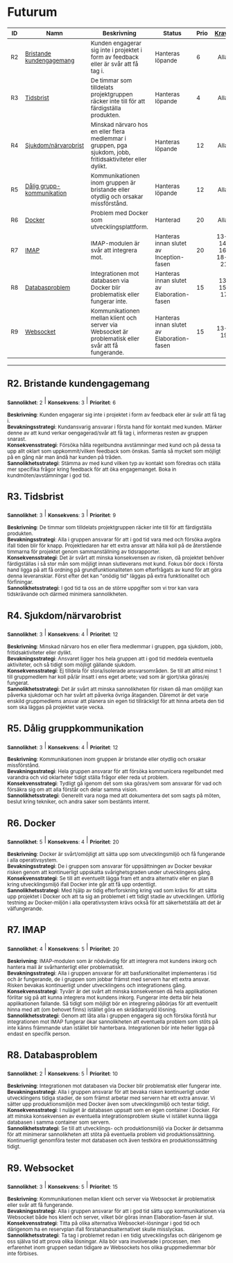 # Futurum

|<sub>ID</sub>|<sub>Namn</sub>|<sub>Beskrivning</sub>|<sub>Status</sub>|<sub>Prio</sub>|<sub>[Krav](https://github.com/1dv611-futurum-project/futurum-project/wiki/Kravspecifikation)</sub>|
|----|-----------|-----------|-----------|--|--:|
|<sub>R2</sub>|<sub>[Bristande kundengagemang](https://github.com/1dv611-futurum-project/futurum-project/wiki/Risklista#r2-bristande-kundengagemang)</sub>|<sub>Kunden engagerar sig inte i projektet i form av feedback eller är svår att få tag i.</sub>|<sub>Hanteras löpande</sub>|<sub>6</sub>|<sub>Alla</sub>|
|<sub>R3</sub>|<sub>[Tidsbrist](https://github.com/1dv611-futurum-project/futurum-project/wiki/Risklista#r3-tidsbrist)</sub>|<sub>De timmar som tilldelats projektgruppen räcker inte till för att färdigställa produkten.</sub>|<sub>Hanteras löpande</sub>|<sub>4</sub>|<sub>Alla</sub>|
|<sub>R4</sub>|<sub>[Sjukdom/närvarobrist](https://github.com/1dv611-futurum-project/futurum-project/wiki/Risklista#r4-sjukdomn%C3%A4rvarobrist)</sub>|<sub>Minskad närvaro hos en eller flera medlemmar i gruppen, pga sjukdom, jobb, fritidsaktiviteter eller dylikt.</sub>|<sub>Hanteras löpande</sub>|<sub>12</sub>|<sub>Alla</sub>|
|<sub>R5</sub>|<sub>[Dålig grupp-kommunikation](https://github.com/1dv611-futurum-project/futurum-project/wiki/Risklista#r5-d%C3%A5lig-gruppkommunikation)</sub>|<sub>Kommunikationen inom gruppen är bristande eller otydlig och orsakar missförstånd.</sub>|<sub>Hanteras löpande</sub>|<sub>12</sub>|<sub>Alla</sub>|
|<sub>R6</sub>|<sub>[Docker](https://github.com/1dv611-futurum-project/futurum-project/wiki/Risklista#r6-docker)</sub>|<sub>Problem med Docker som utvecklingsplattform.</sub>|<sub>Hanterad</sub>|<sub>20</sub>|<sub>Alla</sub>|
|<sub>R7</sub>|<sub>[IMAP](https://github.com/1dv611-futurum-project/futurum-project/wiki/Risklista#r7-imap)</sub>|<sub>IMAP-modulen är svår att integrera mot.</sub>|<sub>Hanteras innan slutet av Inception-fasen</sub>|<sub>20</sub>|<sub>13-14, 16, 18-21</sub>|
|<sub>R8</sub>|<sub>[Databasproblem](https://github.com/1dv611-futurum-project/futurum-project/wiki/Risklista#r8-databasproblem)</sub>|<sub>Integrationen mot databasen via Docker blir problematisk eller fungerar inte.</sub>|<sub>Hanteras innan slutet av Elaboration-fasen</sub>|<sub>15</sub>|<sub>13, 15, 17</sub>|
|<sub>R9</sub>|<sub>[Websocket](https://github.com/1dv611-futurum-project/futurum-project/wiki/Risklista#r9-websocket)</sub>|<sub>Kommunikationen mellan klient och server via Websocket är problematisk eller svår att få fungerande.</sub>|<sub>Hanteras innan slutet av Elaboration-fasen</sub>|<sub>15</sub>|<sub>13-19</sub>|



***



## R2. Bristande kundengagemang
<sub>**Sannolikhet**: 2</sub> | <sub>**Konsekvens**: 3</sub> | <sub>**Prioritet**: 6</sub>

<sub>**Beskrivning**: Kunden engagerar sig inte i projektet i form av feedback eller är svår att få tag i.
<br/>**Bevakningsstrategi**: Kundansvarig ansvarar i första hand för kontakt med kunden. Märker denne av att kund verkar oengagerad/svår att få tag i, informeras resten av gruppen snarast.
<br/>**Konsekvensstrategi**: Försöka hålla regelbundna avstämningar med kund och på dessa ta upp allt oklart som uppkommit/vilken feedback som önskas. Samla så mycket som möjligt på en gång när man ändå har kunden på tråden.
<br/>**Sannolikhetsstrategi**: Stämma av med kund vilken typ av kontakt som föredras och ställa mer specifika frågor kring feedback för att öka engagemanget. Boka in kundmöten/avstämningar i god tid.</sub>

## R3. Tidsbrist
<sub>**Sannolikhet**: 3</sub> | <sub>**Konsekvens**: 3</sub> | <sub>**Prioritet**: 9</sub>

<sub>**Beskrivning**: De timmar som tilldelats projektgruppen räcker inte till för att färdigställa produkten.
<br/>**Bevakningsstrategi**: Alla i gruppen ansvarar för att i god tid vara med och försöka avgöra ifall tiden blir för knapp. Projektledaren har ett extra ansvar att hålla koll på de återstående timmarna för projektet genom sammanställning av tidsrapporter.
<br/>**Konsekvensstrategi**: Det är svårt att minska konsekvensen av risken, då projektet behöver färdigställas i så stor mån som möjligt innan slutleverans mot kund. Fokus bör dock i första hand ligga på att få ordning på grundfunktionaliteten som efterfrågats av kund för att göra denna leveransklar. Först efter det kan "onödig tid" läggas på extra funktionalitet och förfiningar.
<br/>**Sannolikhetsstrategi**: I god tid ta oss an de större uppgifter som vi tror kan vara tidskrävande och därmed minimera sannolikheten.</sub>

## R4. Sjukdom/närvarobrist
<sub>**Sannolikhet**: 3</sub> | <sub>**Konsekvens**: 4</sub> | <sub>**Prioritet**: 12</sub>

<sub>**Beskrivning**: Minskad närvaro hos en eller flera medlemmar i gruppen, pga sjukdom, jobb, fritidsaktiviteter eller dylikt.
<br/>**Bevakningsstrategi**: Ansvaret ligger hos hela gruppen att i god tid meddela eventuella aktiviteter, och så tidigt som möjligt gällande sjukdom.
<br/>**Konsekvensstrategi**: Ej tilldela för stora/isolerade ansvarsområden. Se till att alltid minst 1 till gruppmedlem har koll på/är insatt i ens eget arbete; vad som är gjort/ska göras/ej fungerat.
<br/>**Sannolikhetsstrategi**: Det är svårt att minska sannolikheten för risken då man omöjligt kan påverka sjukdomar och har svårt att påverka övriga åtaganden. Däremot är det varje enskild gruppmedlems ansvar att planera sin egen tid tillräckligt för att hinna arbeta den tid som ska läggas på projektet varje vecka.</sub>

## R5. Dålig gruppkommunikation
<sub>**Sannolikhet**: 3</sub> | <sub>**Konsekvens**: 4</sub> | <sub>**Prioritet**: 12</sub>

<sub>**Beskrivning**: Kommunikationen inom gruppen är bristande eller otydlig och orsakar missförstånd.
<br/>**Bevakningsstrategi**: Hela gruppen ansvarar för att försöka kommunicera regelbundet med varandra och vid oklarheter tidigt ställa frågor eller reda ut problem.
<br/>**Konsekvensstrategi**: Tydligt gå igenom det som ska göras/vem som ansvarar för vad och försäkra sig om att alla förstår och delar samma vision.
<br/>**Sannolikhetsstrategi**: Generellt vara noga med att dokumentera det som sagts på möten, beslut kring tekniker, och andra saker som bestämts internt.</sub>

## R6. Docker
<sub>**Sannolikhet**: 5</sub> | <sub>**Konsekvens**: 4</sub> | <sub>**Prioritet**: 20</sub>

<sub>**Beskrivning**: Docker är svårt/omöjligt att sätta upp som utvecklingsmiljö och få fungerande i alla operativsystem.
<br/>**Bevakningsstrategi**: De i gruppen som ansvarar för uppsättningen av Docker bevakar risken genom att kontinuerligt uppskatta svårighetsgraden under utvecklingens gång.
<br/>**Konsekvensstrategi**: Se till att eventuellt lägga fram ett andra alternativ eller en plan B kring utvecklingsmiljö ifall Docker inte går att få upp ordentligt.
<br/>**Sannolikhetsstrategi**: Med hjälp av tidig efterforskning kring vad som krävs för att sätta upp projektet i Docker och att ta sig an problemet i ett tidigt stadie av utvecklingen. Utförlig testning av Docker-miljön i alla operativsystem krävs också för att säkerhetställa att det är välfungerande.</sub>

## R7. IMAP
<sub>**Sannolikhet**: 4</sub> | <sub>**Konsekvens**: 5</sub> | <sub>**Prioritet**: 20</sub>

<sub>**Beskrivning**: IMAP-modulen som är nödvändig för att integrera mot kundens inkorg och hantera mail är svårhanterligt eller problematiskt.
<br/>**Bevakningsstrategi**: Alla i gruppen ansvarar för att basfunktionalitet implementeras i tid och är fungerande, de i gruppen som jobbar främst med servern har ett extra ansvar. Risken bevakas kontinuerligt under utvecklingens och integrationens gång.
<br/>**Konsekvensstrategi**: Tyvärr är det svårt att minska konsekvensen då hela applikationen förlitar sig på att kunna integrera mot kundens inkorg. Fungerar inte detta blir hela applikationen fallande. Så tidigt som möjligt bör en integrering påbörjas för att eventuellt hinna med att (om behovet finns) istället göra en skräddarsydd lösning.
<br/>**Sannolikhetsstrategi**: Genom att låta alla i gruppen engagera sig och försöka förstå hur integrationen mot IMAP fungerar ökar sannolikheten att eventuella problem som stöts på inte känns främmande utan istället blir hanterbara. Integrationen bör inte heller ligga på endast en specifik person.</sub>

## R8. Databasproblem
<sub>**Sannolikhet**: 2</sub> | <sub>**Konsekvens**: 5</sub> | <sub>**Prioritet**: 10</sub>

<sub>**Beskrivning**: Integrationen mot databasen via Docker blir problematisk eller fungerar inte.
<br/>**Bevakningsstrategi**: Alla i gruppen ansvarar för att bevaka risken kontinuerligt under utvecklingens tidiga stadier, de som främst arbetar med servern har ett extra ansvar. Vi sätter upp produktionsmiljön med Docker även som utvecklingsmiljö och testar tidigt.
<br/>**Konsekvensstrategi**: I nuläget är databasen uppsatt som en egen container i Docker. För att minska konsekvensen av eventuella integrationsproblem skulle vi istället kunna lägga databasen i samma container som servern.
<br/>**Sannolikhetsstrategi**: Se till att utvecklings- och produktionsmiljö via Docker är detsamma för att minimerar sannolikheten att stöta på eventuella problem vid produktionssättning. Kontinuerligt genomföra tester mot databasen och även testköra en produktionssättning tidigt.</sub>

## R9. Websocket
<sub>**Sannolikhet**: 3</sub> | <sub>**Konsekvens**: 5</sub> | <sub>**Prioritet**: 15</sub>

<sub>**Beskrivning**: Kommunikationen mellan klient och server via Websocket är problematisk eller svår att få fungerande.
<br/>**Bevakningsstrategi**: Alla i gruppen ansvarar för att i god tid sätta upp kommunikationen via Websocket både hos klient och server, vilket bör göras innan Elaboration-fasen är slut.
<br/>**Konsekvensstrategi**: Titta på olika alternativa Websocket-lösningar i god tid och därigenom ha en reservplan ifall förstahandsalternativet skulle misslyckas.
<br/>**Sannolikhetsstrategi**: Ta tag i problemet redan i en tidig utvecklingsfas och därigenom ge oss själva tid att prova olika lösningar. Alla bör vara involverade i processen, men erfarenhet inom gruppen sedan tidigare av Websockets hos olika gruppmedlemmar bör inte förbises.</sub>